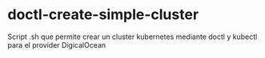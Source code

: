 # doctl-create-simple-cluster
Script .sh que permite crear un cluster kubernetes mediante doctl y kubectl para el provider DigicalOcean

